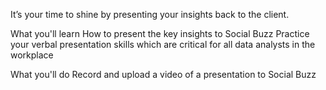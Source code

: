 It’s your time to shine by presenting your insights back to the client.

What you'll learn
How to present the key insights to Social Buzz
Practice your verbal presentation skills which are critical for all data analysts in the workplace

What you'll do
Record and upload a video of a presentation to Social Buzz